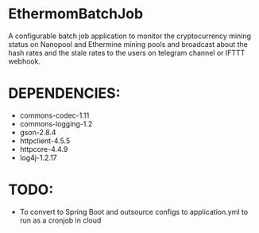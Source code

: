 # EthermomBatchJob

A configurable batch job application to monitor the cryptocurrency mining status on Nanopool and Ethermine mining pools and broadcast about the hash rates and the stale rates to the users on telegram channel or IFTTT webhook.

# DEPENDENCIES:
<ul>
<li>commons-codec-1.11</li>
<li>commons-logging-1.2</li>
<li>gson-2.8.4</li>
<li>httpclient-4.5.5</li>
<li>httpcore-4.4.9</li>
<li>log4j-1.2.17</li>
</ul>

# TODO:
<ul>
<li>To convert to Spring Boot and outsource configs to application.yml to run as a cronjob in cloud</li>
</ul>
